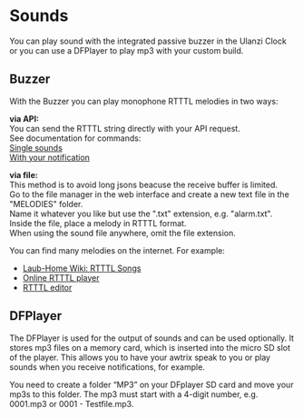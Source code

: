 # Sounds

You can play sound with the integrated passive buzzer in the Ulanzi Clock or you can use a DFPlayer to play mp3 with your custom build.

## Buzzer
With the Buzzer you can play monophone RTTTL melodies in two ways:
  
**via API:**  
You can send the RTTTL string directly with your API request.  
See documentation for commands:  
[Single sounds](https://blueforcer.github.io/awtrix-light/#/api?id=sound-playback)  
[With your notification](https://blueforcer.github.io/awtrix-light/#/api?id=json-properties)  
  
**via file:**  
This method is to avoid long jsons beacuse the receive buffer is limited.  
Go to the file manager in the web interface and create a new text file in the "MELODIES" folder.  
Name it whatever you like but use the ".txt" extension, e.g. "alarm.txt". Inside the file, place a melody in RTTTL format.  
When using the sound file anywhere, omit the file extension.  
  
You can find many melodies on the internet. For example:
* [Laub-Home Wiki: RTTTL Songs](https://www.laub-home.de/wiki/RTTTL_Songs)
* [Online RTTTL player](https://adamonsoon.github.io/rtttl-play/)
* [RTTTL editor](https://corax89.github.io/esp8266Game/soundEditor.html)

## DFPlayer

The DFPlayer is used for the output of sounds and can be used optionally. It stores mp3 files on a memory card, which is inserted into the micro SD slot of the player. This allows you to have your awtrix speak to you or play sounds when you receive notifications, for example.

You need to create a folder “MP3” on your DFplayer SD card and move your mp3s to this folder. The mp3 must start with a 4-digit number, e.g. 0001.mp3 or 0001 - Testfile.mp3.
